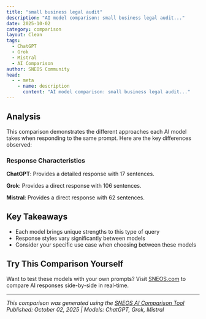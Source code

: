 ```yaml
---
title: "small business legal audit"
description: "AI model comparison: small business legal audit..."
date: 2025-10-02
category: comparison
layout: Clean
tags:
  - ChatGPT
  - Grok
  - Mistral
  - AI Comparison
author: SNEOS Community
head:
  - - meta
    - name: description
      content: "AI model comparison: small business legal audit..."
---
```


<ChatComparison
  title="small business legal audit"
  prompt="small business legal audit"
  :responses='{
    "ChatGPT": "A small business legal audit is a comprehensive review and evaluation of a company\u0027s legal compliance and risk exposure. It helps identify potential legal issues, ensure compliance with laws and regulations, and implement best practices to minimize legal risks. Conducting a legal audit is important for safeguarding the business, protecting assets, and avoiding costly disputes or penalties.\n\n### Key Areas of a Small Business Legal Audit:\n\n1. **Business Formation and Structure**\n   - Verify proper business registration and licensing\n   - Confirm appropriate business structure (LLC, corporation, sole proprietorship)\n   - Review ownership agreements and operating agreements\n\n2. **Contracts and Agreements**\n   - Evaluate standard contracts (vendor, customer, employee contracts)\n   - Check for enforceability and compliance with applicable laws\n   - Identify any missing or outdated agreements\n\n3. **Employment and Labor Compliance**\n   - Review employee handbooks and policies\n   - Confirm compliance with wage and hour laws, employee classification\n   - Check for proper employee documentation and benefit administration\n\n4. **Intellectual Property (IP)**\n   - Ensure trademarks, copyrights, and patents are registered and protected\n   - Review IP assignment agreements with employees and contractors\n   - Assess protection of trade secrets\n\n5. **Regulatory Compliance**\n   - Verify compliance with industry-specific regulations\n   - Check adherence to health, safety, and environmental laws\n   - Review data privacy and cybersecurity practices\n\n6. **Tax Matters**\n   - Confirm proper tax filings and payments\n   - Review sales tax compliance and payroll tax obligations\n\n7. **Insurance Coverage**\n   - Assess adequacy of business insurance (liability, property, workers\u2019 compensation)\n\n8. **Litigation and Disputes**\n   - Review any ongoing or past litigation\n   - Evaluate potential legal claims and liabilities\n\n### Steps to Conduct a Small Business Legal Audit:\n\n1. **Prepare Documentation**\n   - Gather all legal documents, contracts, licenses, and policies\n\n2. **Engage a Legal Professional**\n   - Consider hiring an attorney experienced in small business law\n\n3. **Review and Identify Issues**\n   - Analyze documents and records for compliance gaps and risks\n\n4. **Implement Recommendations**\n   - Update agreements, policies, and procedures as advised\n\n5. **Maintain Ongoing Compliance**\n   - Schedule periodic audits and stay updated with legal changes\n\n### Benefits of a Legal Audit\n\n- Identify and mitigate legal risks before they become problems\n- Ensure compliance with laws to avoid fines and lawsuits\n- Improve business operations through updated contracts and policies\n- Enhance credibility and trust with customers, partners, and investors\n\n---\n\nIf you need a checklist or template for performing a legal audit or assistance with a specific area, please let me know!",
    "Grok": "A **small business legal audit** is a comprehensive review of a small business\u0027s legal and compliance matters to identify potential risks, ensure adherence to laws and regulations, and safeguard the business from liabilities. It helps business owners address issues proactively, avoid legal pitfalls, and maintain operational integrity. Below, I\u0027ll outline the key components of a small business legal audit and steps to conduct one.\n\n### Why Conduct a Legal Audit for a Small Business?\n- **Risk Management**: Identify and mitigate legal risks before they escalate into costly lawsuits or penalties.\n- **Compliance**: Ensure the business complies with local, state, and federal laws (e.g., labor laws, tax regulations, data protection).\n- **Cost Savings**: Prevent fines, penalties, or litigation by addressing issues early.\n- **Business Growth**: Protect the business reputation and build trust with stakeholders by maintaining legal integrity.\n- **Due Diligence**: Essential during mergers, acquisitions, or when seeking investors to demonstrate legal soundness.\n\n### Key Areas to Review in a Small Business Legal Audit\n1. **Business Structure and Formation**:\n   - Ensure the business entity (e.g., sole proprietorship, LLC, corporation) is properly registered and in good standing with the state.\n   - Verify that operating agreements, bylaws, or partnership agreements are up-to-date and legally sound.\n   - Check for required permits, licenses, or certifications based on the industry and location.\n\n2. **Contracts and Agreements**:\n   - Review contracts with vendors, suppliers, clients, and contractors for clarity, enforceability, and potential liabilities.\n   - Ensure key terms (e.g., payment schedules, termination clauses, dispute resolution) are fair and protect the business.\n   - Confirm that contracts comply with applicable laws and are signed by authorized parties.\n\n3. **Employment and Labor Law Compliance**:\n   - Verify compliance with federal and state labor laws, including wage and hour laws, overtime rules, and anti-discrimination policies.\n   - Review employee handbooks, policies, and procedures for alignment with current laws (e.g., sick leave, workplace safety).\n   - Ensure proper classification of workers (e.g., employees vs. independent contractors) to avoid misclassification penalties.\n   - Check that employee records, including payroll and tax documents, are accurate and secure.\n\n4. **Tax Compliance**:\n   - Confirm that the business is filing and paying federal, state, and local taxes (e.g., income tax, sales tax, payroll tax) on time.\n   - Verify that tax records are accurate and maintained for the required period.\n   - Check for eligibility for tax credits or deductions that may have been overlooked.\n\n5. **Intellectual Property (IP) Protection**:\n   - Ensure trademarks, copyrights, patents, or trade secrets are properly registered and protected.\n   - Review any licensing agreements for IP use to avoid infringement.\n   - Check website content, marketing materials, and products for potential IP violations.\n\n6. **Data Privacy and Cybersecurity**:\n   - Assess compliance with data protection laws (e.g., GDPR if dealing with EU customers, CCPA in California, or other state privacy laws).\n   - Review policies for collecting, storing, and protecting customer and employee data.\n   - Ensure cybersecurity measures are in place to prevent data breaches.\n\n7. **Insurance Coverage**:\n   - Review existing insurance policies (e.g., general liability, property, professional liability, workers\u2019 compensation) to ensure adequate coverage.\n   - Identify gaps in coverage that could expose the business to financial risks.\n\n8. **Regulatory Compliance**:\n   - Confirm adherence to industry-specific regulations (e.g., health and safety standards for restaurants, HIPAA for healthcare businesses).\n   - Check environmental compliance if the business deals with hazardous materials or waste.\n\n9. **Litigation and Dispute Risks**:\n   - Identify any ongoing or potential lawsuits, disputes, or claims against the business.\n   - Review past settlements or legal issues to ensure compliance with any agreements or court orders.\n\n10. **Corporate Governance and Record-Keeping**:\n    - Ensure accurate and up-to-date corporate records, including minutes of meetings, shareholder agreements, and annual reports.\n    - Verify that the business is meeting all filing requirements with government agencies.\n\n### Steps to Conduct a Small Business Legal Audit\n1. **Define the Scope**:\n   - Determine which areas of the business to audit based on size, industry, and risk factors.\n   - Decide whether to conduct the audit internally or hire a legal professional.\n\n2. **Gather Documentation**:\n   - Collect all relevant legal documents, including contracts, employee records, tax filings, licenses, and insurance policies.\n   - Organize records for easy access during the review process.\n\n3. **Engage a Legal Professional** (if needed):\n   - Hire an attorney with small business expertise to conduct the audit or provide guidance.\n   - An attorney can offer an objective perspective and identify issues that may be overlooked internally.\n\n4. **Perform the Review**:\n   - Systematically evaluate each area of concern (as outlined above).\n   - Use checklists or templates tailored to small businesses to ensure no aspect is missed.\n\n5. **Identify Issues and Risks**:\n   - Document any non-compliance, outdated policies, missing documentation, or potential legal vulnerabilities.\n   - Prioritize issues based on their severity and potential impact on the business.\n\n6. **Develop an Action Plan**:\n   - Create a timeline and strategy to address identified issues (e.g., updating contracts, obtaining permits, training staff on compliance).\n   - Assign responsibilities to team members or external advisors to implement changes.\n\n7. **Implement Changes**:\n   - Execute the action plan, ensuring all corrective measures are taken.\n   - Update policies, renew licenses, and train employees as needed.\n\n8. **Monitor and Follow Up**:\n   - Establish a schedule for regular legal audits (e.g., annually or biannually) to maintain compliance.\n   - Stay informed about changes in laws or regulations that may affect the business.\n\n### Tips for Small Businesses\n- **Start Small**: If resources are limited, focus on high-risk areas first, such as employment laws or tax compliance.\n- **Leverage Technology**: Use software for contract management, payroll, and compliance tracking to streamline processes.\n- **Document Everything**: Maintain thorough records of audits, findings, and corrective actions for transparency and future reference.\n- **Stay Proactive**: Regularly review legal requirements, especially as the business grows or expands into new markets.\n\n### When to Hire a Lawyer\nWhile small businesses can conduct basic audits internally, consulting a lawyer is advisable if:\n- The business operates in a highly regulated industry (e.g., healthcare, finance, construction).\n- There are complex contracts or intellectual property concerns.\n- Potential litigation or significant compliance issues are identified.\n- The business is preparing for a sale, merger, or investment round.\n\nA small business legal audit may seem daunting, but it is a critical tool to protect your business from legal and financial risks. By addressing issues early, you can focus on growth and operations with confidence. If you have specific concerns or need a checklist tailored to your business, feel free to ask!",
    "Mistral": "Conducting a legal audit for a small business involves reviewing various aspects of the business to ensure compliance with legal requirements and to identify potential risks. Here\u0027s a step-by-step guide to help you:\n\n### 1. **Business Structure and Formation**\n   - **Entity Type:** Verify that the business is properly registered as a sole proprietorship, partnership, LLC, or corporation.\n   - **Operating Agreements:** Ensure that all necessary agreements (e.g., partnership agreements, LLC operating agreements) are in place and up-to-date.\n   - **Licenses and Permits:** Check that all required licenses and permits are current and valid.\n\n### 2. **Employment Law**\n   - **Hiring Practices:** Review hiring procedures to ensure compliance with anti-discrimination laws.\n   - **Employee Classification:** Verify that employees are correctly classified as either employees or independent contractors.\n   - **Wage and Hour Laws:** Ensure compliance with minimum wage, overtime, and break requirements.\n   - **Employee Handbook:** Review the employee handbook for completeness and compliance with labor laws.\n   - **Workplace Safety:** Ensure compliance with OSHA regulations and other safety standards.\n\n### 3. **Contracts and Agreements**\n   - **Employment Contracts:** Review employment contracts for compliance with labor laws.\n   - **Vendor and Supplier Contracts:** Ensure that all contracts with vendors and suppliers are clear and legally binding.\n   - **Customer Contracts:** Review contracts with customers to ensure they are fair and enforceable.\n   - **Non-Disclosure Agreements (NDAs):** Ensure that NDAs are in place where necessary.\n\n### 4. **Intellectual Property**\n   - **Trademarks:** Verify that trademarks are registered and protected.\n   - **Patents:** Ensure that any patents are properly filed and maintained.\n   - **Copyrights:** Check that copyrights are registered and protected.\n   - **Trade Secrets:** Ensure that trade secrets are adequately protected through NDAs and other measures.\n\n### 5. **Tax Compliance**\n   - **Federal Taxes:** Ensure that federal tax obligations are met, including income tax, payroll tax, and sales tax.\n   - **State and Local Taxes:** Verify compliance with state and local tax requirements.\n   - **Tax Filings:** Check that all necessary tax filings are up-to-date.\n\n### 6. **Insurance Coverage**\n   - **Liability Insurance:** Ensure that the business has adequate liability insurance.\n   - **Workers\u0027 Compensation:** Verify that workers\u0027 compensation insurance is in place.\n   - **Property Insurance:** Check that property insurance covers all necessary assets.\n\n### 7. **Data Privacy and Security**\n   - **Data Protection:** Ensure compliance with data protection laws such as GDPR, CCPA, and HIPAA.\n   - **Cybersecurity:** Implement and review cybersecurity measures to protect sensitive information.\n   - **Privacy Policies:** Ensure that privacy policies are clear and compliant with legal requirements.\n\n### 8. **Environmental Compliance**\n   - **Regulations:** Ensure compliance with environmental regulations, including waste disposal and emissions standards.\n   - **Permits:** Verify that all necessary environmental permits are in place.\n\n### 9. **Corporate Governance**\n   - **Board Meetings:** Ensure that board meetings are held regularly and minutes are properly recorded.\n   - **Shareholder Agreements:** Review shareholder agreements for compliance and clarity.\n   - **Conflict of Interest Policies:** Ensure that conflict of interest policies are in place and followed.\n\n### 10. **Marketing and Advertising**\n   - **Truth in Advertising:** Ensure that all marketing materials comply with truth in advertising laws.\n   - **Consumer Protection:** Verify compliance with consumer protection laws.\n\n### 11. **Dispute Resolution**\n   - **Arbitration Agreements:** Review arbitration agreements to ensure they are enforceable.\n   - **Litigation:** Assess any ongoing or potential litigation and ensure proper legal representation.\n\n### 12. **Compliance with Industry-Specific Regulations**\n   - **Industry Standards:** Ensure compliance with any industry-specific regulations and standards.\n   - **Certifications:** Verify that all necessary certifications are in place.\n\n### 13. **Documentation and Record-Keeping**\n   - **Record Retention:** Ensure that all necessary records are retained for the required period.\n   - **Documentation:** Verify that all important documents are properly filed and accessible.\n\n### 14. **Ethics and Compliance Programs**\n   - **Code of Conduct:** Ensure that a code of conduct is in place and followed.\n   - **Training:** Provide regular training on ethical and compliance issues.\n\n### 15. **Review and Update**\n   - **Regular Audits:** Conduct regular legal audits to ensure ongoing compliance.\n   - **Updates:** Keep all legal documents and policies up-to-date with changes in laws and regulations.\n\nConducting a thorough legal audit can help a small business identify and mitigate legal risks, ensuring compliance and protecting the business from potential legal issues. It may be beneficial to consult with a legal professional to ensure all aspects are covered comprehensively."
  }'
  published-date="01:40"
/>

## Analysis

This comparison demonstrates the different approaches each AI model takes when responding to the same prompt. Here are the key differences observed:

### Response Characteristics

**ChatGPT**: Provides a detailed response with 17 sentences. 

**Grok**: Provides a direct response with 106 sentences. 

**Mistral**: Provides a direct response with 62 sentences. 

## Key Takeaways

- Each model brings unique strengths to this type of query
- Response styles vary significantly between models
- Consider your specific use case when choosing between these models

## Try This Comparison Yourself

Want to test these models with your own prompts? Visit [SNEOS.com](https://sneos.com) to compare AI responses side-by-side in real-time.

---

*This comparison was generated using the [SNEOS AI Comparison Tool](https://sneos.com)*
*Published: October 02, 2025 | Models: ChatGPT, Grok, Mistral*
